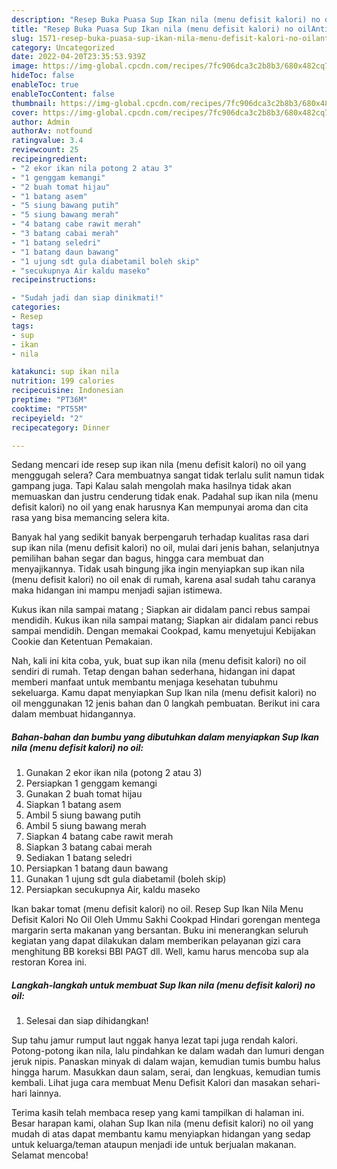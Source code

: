 ```yaml
---
description: "Resep Buka Puasa Sup Ikan nila (menu defisit kalori) no oilAnti Ribet"
title: "Resep Buka Puasa Sup Ikan nila (menu defisit kalori) no oilAnti Ribet"
slug: 1571-resep-buka-puasa-sup-ikan-nila-menu-defisit-kalori-no-oilanti-ribet
category: Uncategorized
date: 2022-04-20T23:35:53.939Z
image: https://img-global.cpcdn.com/recipes/7fc906dca3c2b8b3/680x482cq70/sup-ikan-nila-menu-defisit-kalori-no-oil-foto-resep-utama.jpg
hideToc: false
enableToc: true
enableTocContent: false
thumbnail: https://img-global.cpcdn.com/recipes/7fc906dca3c2b8b3/680x482cq70/sup-ikan-nila-menu-defisit-kalori-no-oil-foto-resep-utama.jpg
cover: https://img-global.cpcdn.com/recipes/7fc906dca3c2b8b3/680x482cq70/sup-ikan-nila-menu-defisit-kalori-no-oil-foto-resep-utama.jpg
author: Admin
authorAv: notfound
ratingvalue: 3.4
reviewcount: 25
recipeingredient:
- "2 ekor ikan nila potong 2 atau 3"
- "1 genggam kemangi"
- "2 buah tomat hijau"
- "1 batang asem"
- "5 siung bawang putih"
- "5 siung bawang merah"
- "4 batang cabe rawit merah"
- "3 batang cabai merah"
- "1 batang seledri"
- "1 batang daun bawang"
- "1 ujung sdt gula diabetamil boleh skip"
- "secukupnya Air kaldu maseko"
recipeinstructions:

- "Sudah jadi dan siap dinikmati!"
categories:
- Resep
tags:
- sup
- ikan
- nila

katakunci: sup ikan nila 
nutrition: 199 calories
recipecuisine: Indonesian
preptime: "PT36M"
cooktime: "PT55M"
recipeyield: "2"
recipecategory: Dinner

---
```



Sedang mencari ide resep sup ikan nila (menu defisit kalori) no oil yang menggugah selera? Cara membuatnya sangat tidak terlalu sulit namun tidak gampang juga. Tapi Kalau salah mengolah maka hasilnya tidak akan memuaskan dan justru cenderung tidak enak. Padahal sup ikan nila (menu defisit kalori) no oil yang enak harusnya Kan mempunyai aroma dan cita rasa yang bisa memancing selera kita.


Banyak hal yang sedikit banyak berpengaruh terhadap kualitas rasa dari sup ikan nila (menu defisit kalori) no oil, mulai dari jenis bahan, selanjutnya pemilihan bahan segar dan bagus, hingga cara membuat dan menyajikannya. Tidak usah bingung jika ingin menyiapkan sup ikan nila (menu defisit kalori) no oil enak di rumah, karena asal sudah tahu caranya maka hidangan ini mampu menjadi sajian istimewa.

Kukus ikan nila sampai matang ; Siapkan air didalam panci rebus sampai mendidih. Kukus ikan nila sampai matang; Siapkan air didalam panci rebus sampai mendidih. Dengan memakai Cookpad, kamu menyetujui Kebijakan Cookie dan Ketentuan Pemakaian.


Nah, kali ini kita coba, yuk, buat sup ikan nila (menu defisit kalori) no oil sendiri di rumah. Tetap dengan bahan sederhana, hidangan ini dapat memberi manfaat untuk membantu menjaga kesehatan tubuhmu sekeluarga. Kamu dapat menyiapkan Sup Ikan nila (menu defisit kalori) no oil menggunakan 12 jenis bahan dan 0 langkah pembuatan. Berikut ini cara dalam membuat hidangannya.

<!--inarticleads1-->

##### Bahan-bahan dan bumbu yang dibutuhkan dalam menyiapkan Sup Ikan nila (menu defisit kalori) no oil:

1. Gunakan 2 ekor ikan nila (potong 2 atau 3)
1. Persiapkan 1 genggam kemangi
1. Gunakan 2 buah tomat hijau
1. Siapkan 1 batang asem
1. Ambil 5 siung bawang putih
1. Ambil 5 siung bawang merah
1. Siapkan 4 batang cabe rawit merah
1. Siapkan 3 batang cabai merah
1. Sediakan 1 batang seledri
1. Persiapkan 1 batang daun bawang
1. Gunakan 1 ujung sdt gula diabetamil (boleh skip)
1. Persiapkan secukupnya Air, kaldu maseko


Ikan bakar tomat (menu defisit kalori) no oil. Resep Sup Ikan Nila Menu Defisit Kalori No Oil Oleh Ummu Sakhi Cookpad Hindari gorengan mentega margarin serta makanan yang bersantan. Buku ini menerangkan seluruh kegiatan yang dapat dilakukan dalam memberikan pelayanan gizi cara menghitung BB koreksi BBI PAGT dll. Well, kamu harus mencoba sup ala restoran Korea ini. 

<!--inarticleads2-->

##### Langkah-langkah untuk membuat Sup Ikan nila (menu defisit kalori) no oil:


1. Selesai dan siap dihidangkan!

Sup tahu jamur rumput laut nggak hanya lezat tapi juga rendah kalori. Potong-potong ikan nila, lalu pindahkan ke dalam wadah dan lumuri dengan jeruk nipis. Panaskan minyak di dalam wajan, kemudian tumis bumbu halus hingga harum. Masukkan daun salam, serai, dan lengkuas, kemudian tumis kembali. Lihat juga cara membuat Menu Defisit Kalori dan masakan sehari-hari lainnya. 

Terima kasih telah membaca resep yang kami tampilkan di halaman ini. Besar harapan kami, olahan Sup Ikan nila (menu defisit kalori) no oil yang mudah di atas dapat membantu kamu menyiapkan hidangan yang sedap untuk keluarga/teman ataupun menjadi ide untuk berjualan makanan. Selamat mencoba!
